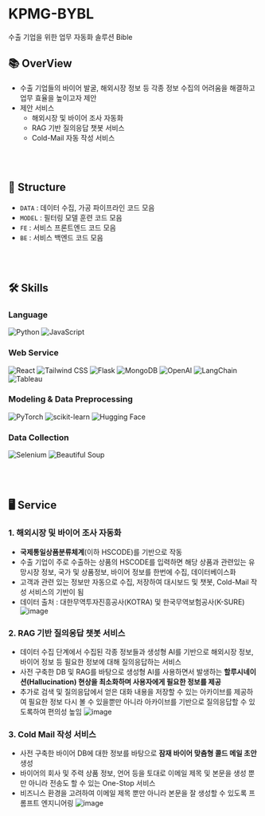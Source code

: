 # KPMG-BYBL
수출 기업을 위한 업무 자동화 솔루션 Bible

## 📚 OverView
- 수출 기업들의 바이어 발굴, 해외시장 정보 등 각종 정보 수집의 어려움을 해결하고 업무 효율을 높이고자 제안
- 제안 서비스
  - 해외시장 및 바이어 조사 자동화
  - RAG 기반 질의응답 챗봇 서비스
  - Cold-Mail 자동 작성 서비스

<br></br>
## 📁 Structure
- `DATA` : 데이터 수집, 가공 파이프라인 코드 모음
- `MODEL` : 필터링 모델 훈련 코드 모음
- `FE` : 서비스 프론트엔드 코드 모음
- `BE` : 서비스 백엔드 코드 모음 

<br></br>

## 🛠️ Skills

<div>
<h3>Language</h3>
<img alt="Python" src="https://img.shields.io/badge/Python-3776AB?style=for-the-badge&logo=python&logoColor=white">
<img alt="JavaScript" src="https://img.shields.io/badge/JavaScript-F7DF1E?style=for-the-badge&logo=javascript&logoColor=black">
</div>


<div>
<h3>Web Service</h3>
<img alt="React" src="https://img.shields.io/badge/React-61DAFB?style=for-the-badge&logo=react&logoColor=white">
<img alt="Tailwind CSS" src="https://img.shields.io/badge/Tailwind_CSS-38B2AC?style=for-the-badge&logo=tailwind-css&logoColor=white">
<img alt="Flask" src="https://img.shields.io/badge/Flask-000000?style=for-the-badge&logo=flask&logoColor=white">
<img alt="MongoDB" src="https://img.shields.io/badge/MongoDB-47A248?style=for-the-badge&logo=mongodb&logoColor=white">
<img alt="OpenAI" src="https://img.shields.io/badge/OpenAI-00FFD1?style=for-the-badge&logo=openai&logoColor=white">
<img alt="LangChain" src="https://img.shields.io/badge/LangChain-3b5998?style=for-the-badge&logo=&logoColor=white">
<img alt="Tableau" src="https://img.shields.io/badge/Tableau-E97627?style=for-the-badge&logo=tableau&logoColor=white">
</div>

<div>
<h3>Modeling & Data Preprocessing</h3>
<img alt="PyTorch" src="https://img.shields.io/badge/PyTorch-EE4C2C?style=for-the-badge&logo=pytorch&logoColor=white">
<img alt="scikit-learn" src="https://img.shields.io/badge/scikit_learn-F7931E?style=for-the-badge&logo=scikit-learn&logoColor=white">
<img alt="Hugging Face" src="https://img.shields.io/badge/Hugging_Face-3F51B5?style=for-the-badge&logo=huggingface&logoColor=white">
</div>

<div>
<h3>Data Collection</h3>
<img alt="Selenium" src="https://img.shields.io/badge/Selenium-43B02A?style=for-the-badge&logo=selenium&logoColor=white">
<img alt="Beautiful Soup" src="https://img.shields.io/badge/Beautiful_Soup-4E148C?style=for-the-badge&logo=beautifulsoup&logoColor=white">
</div>

<br></br>

## 🖥️ Service

### 1. 해외시장 및 바이어 조사 자동화
- **국제통일상품분류체계**(이하 HSCODE)를 기반으로 작동
- 수출 기업이 주로 수출하는 상품의 HSCODE를 입력하면 해당 상품과 관련있는 유망시장 정보, 국가 및 상품정보, 바이어 정보를 한번에 수집, 데이터베이스화
- 고객과 관련 있는 정보만 자동으로 수집, 저장하여 대시보드 및 챗봇, Cold-Mail 작성 서비스의 기반이 됨
- 데이터 출처 : 대한무역투자진흥공사(KOTRA) 및 한국무역보험공사(K-SURE)
![image](https://github.com/KPMG-2024/KPMG-BYBL/assets/62554639/c1e69aac-d1dd-42bc-ac72-0d60b06a5cd8)


### 2. RAG 기반 질의응답 챗봇 서비스
- 데이터 수집 단계에서 수집된 각종 정보들과 생성형 AI를 기반으로 해외시장 정보, 바이어 정보 등 필요한 정보에 대해 질의응답하는 서비스
- 사전 구축한 DB 및 RAG를 바탕으로 생성형 AI를 사용하면서 발생하는 **할루시네이션(Hallucination) 현상을 최소화하며 사용자에게 필요한 정보를 제공**
- 추가로 검색 및 질의응답에서 얻은 대화 내용을 저장할 수 있는 아카이브를 제공하여 필요한 정보 다시 볼 수 있을뿐만 아니라 아카이브를 기반으로 질의응답할 수 있도록하여 편의성 높임
![image](https://github.com/KPMG-2024/KPMG-BYBL/assets/62554639/a03f409d-be49-4dba-86ab-30d310972f00)



### 3. Cold Mail 작성 서비스
- 사전 구축한 바이어 DB에 대한 정보를 바탕으로 **잠재 바이어 맞춤형 콜드 메일 초안** 생성
- 바이어의 회사 및 주력 상품 정보, 언어 등을 토대로 이메일 제목 및 본문을 생성 뿐만 아니라 전송도 할 수 있는 One-Stop 서비스
- 비즈니스 환경을 고려하여 이메일 제목 뿐만 아니라 본문을 잘 생성할 수 있도록 프롬프트 엔지니어링
![image](https://github.com/KPMG-2024/KPMG-BYBL/assets/62554639/02175096-4cb1-48d5-872b-d0810024284e)





